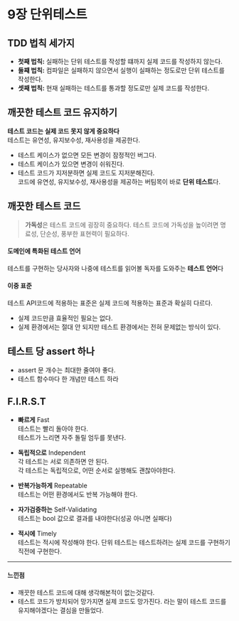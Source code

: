 # 9장 단위테스트

## TDD 법칙 세가지
* **첫째 법칙:**  실패하는 단위 테스트를 작성할 떄까지 실제 코드를 작성하지 않는다.
*  **둘쨰 법칙:** 컴파일은 실패하지 않으면서 실행이 실패하는 정도로만 단위 테스트를 작성한다.
*  **셋째 법칙:** 현재 실패하는 테스트를 통과할 정도로만 실제 코드를 작성한다.

## 깨끗한 테스트 코드 유지하기
 **테스트 코드는 실제 코드 못지 않게 중요하다** <br/>
 테스트는 유연성, 유지보수성, 재사용성을 제공한다.
 * 테스트 케이스가 없으면 모든 변경이 잠정적인 버그다.
 * 테스트 케이스가 있으면 변경이 쉬워진다. 
 * 테스트 코드가 지저분하면 실제 코드도 지저분해진다. <br/>
 코드에 유연성, 유지보수성, 재사용성을 제공하는 버팀목이 바로 **단위 테스트**다.
 
## 깨끗한 테스트 코드
> **가독성**은 테스트 코드에 굉장히 중요하다.
테스트 코드에 가독성을 높이려면 명료성, 단순성, 풍부한 표현력이 필요하다.
#### 도메인에 특화된 테스트 언어
테스트를 구현하는 당사자와 나중에 테스트를 읽어볼 독자를 도와주는 **테스트 언어**다
#### 이중 표준
테스트 API코드에 적용하는 표준은 실제 코드에 적용하는 표준과 확실히 다르다.
* 실제 코드만큼 효율적인 필요는 없다.
* 실제 환경에서는 절대 안 되지만 테스트 환경에서는 전혀 문제없는 방식이 있다.

## 테스트 당 assert 하나
* assert 문 개수는 최대한 줄여야 좋다.
* 테스트 함수마다 한 개념만 테스트 하라

## F.I.R.S.T
* **빠르게** Fast <br/>
테스트는 빨리 돌아야 한다. <br/>
테스트가 느리면 자주 돌릴 엄두를 못낸다.<p/>
* **독립적으로** Independent <br/>
각 테스트는 서로 의존하면 안 된다.<br/>
각 테스트는 독립적으로, 어떤 순서로 실행해도 괜찮아야한다.<p/>
* **반복가능하게** Repeatable<br/>
테스트는 어떤 환경에서도 반복 가능해야 한다. <p/>
* **자가검증하는** Self-Validating <br/>
테스트는 bool 값으로 결과를 내야한다(성공 아니면 실패다)<p/>
* **적시에** Timely <br/>
테스트는 적시에 작성해야 한다.
단위 테스트는 테스트하려는 실제 코드를 구현하기 직전에 구현한다.

* * *
#### **느낀점**
* 깨끗한 테스트 코드에 대해 생각해본적이 없는것같다. 
* 테스트 코드가 방치되어 망가지면 실제 코드도 망가진다. 라는 말이 테스트 코드를 유지해야겠다는 결심을 만들었다.
